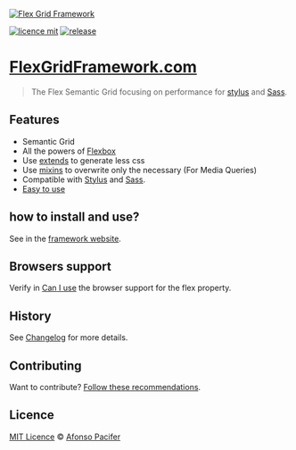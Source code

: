 [<img src="https://rawgit.com/afonsopacifer/flex-grid-framework/master/readme-cover.svg" alt="Flex Grid Framework">](http://flexgridframework.com/)

[![licence mit](https://img.shields.io/badge/licence-MIT-yellow.svg)](https://github.com/afonsopacifer/flex-grid-framework/blob/master/licence.md)
[![release](https://img.shields.io/badge/release-v1.1.0-yellow.svg)](https://github.com/afonsopacifer/flex-grid-framework/archive/1.1.0.zip)

# [FlexGridFramework.com](http://flexgridframework.com/)

> The Flex Semantic Grid focusing on performance for [stylus](https://learnboost.github.io/stylus/) and [Sass](http://sass-lang.com/).

## Features

- Semantic Grid
- All the powers of [Flexbox](https://github.com/afonsopacifer/awesome-flexbox)
- Use [extends](https://css-tricks.com/the-extend-concept/) to generate less css
- Use [mixins](https://learnboost.github.io/stylus/docs/mixins.html) to overwrite only the necessary (For Media Queries)
- Compatible with [Stylus](https://learnboost.github.io/stylus/) and [Sass](http://sass-lang.com/).
- [Easy to use](http://flexgridframework.com/)

## how to install and use?
See in the [framework website](http://flexgridframework.com/).

## Browsers support
Verify in [Can I use](http://caniuse.com/#search=flexbox) the browser support for the flex property.

## History
See [Changelog](changelog.md) for more details.

## Contributing
Want to contribute? [Follow these recommendations](https://github.com/afonsopacifer/flex-grid-framework/blob/master/contributing.md).

## Licence
[MIT Licence](https://github.com/afonsopacifer/flex-grid-framework/blob/master/licence.md) © [Afonso Pacifer](http://afonsopacifer.com/)
